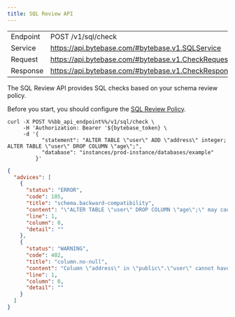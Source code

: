 ```yaml
---
title: SQL Review API
---
```


|          |                                                     |
| -------- | --------------------------------------------------- |
| Endpoint | POST /v1/sql/check                                  |
| Service  | https://api.bytebase.com/#bytebase.v1.SQLService    |
| Request  | https://api.bytebase.com/#bytebase.v1.CheckRequest  |
| Response | https://api.bytebase.com/#bytebase.v1.CheckResponse |

The SQL Review API provides SQL checks based on your schema review policy.

<HintBlock type="info">

Before you start, you should configure the [SQL Review Policy](/docs/sql-review/review-policy).

</HintBlock>

```text
curl -X POST %%bb_api_endpoint%%/v1/sql/check \
     -H 'Authorization: Bearer '${bytebase_token} \
     -d '{
           "statement": "ALTER TABLE \"user\" ADD \"address\" integer; ALTER TABLE \"user\" DROP COLUMN \"age\";",
           "database": "instances/prod-instance/databases/example"
         }'
```

```json
{
  "advices": [
    {
      "status": "ERROR",
      "code": 105,
      "title": "schema.backward-compatibility",
      "content": "\"ALTER TABLE \"user\" DROP COLUMN \"age\";\" may cause incompatibility with the existing data and code",
      "line": 1,
      "column": 0,
      "detail": ""
    },
    {
      "status": "WARNING",
      "code": 402,
      "title": "column.no-null",
      "content": "Column \"address\" in \"public\".\"user\" cannot have NULL value",
      "line": 1,
      "column": 0,
      "detail": ""
    }
  ]
}
```
